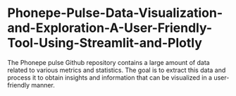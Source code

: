 # Phonepe-Pulse-Data-Visualization-and-Exploration-A-User-Friendly-Tool-Using-Streamlit-and-Plotly
The Phonepe pulse Github repository contains a large amount of data related to various metrics and statistics. The goal is to extract this data and process it to obtain insights and information that can be visualized in a user-friendly manner.
